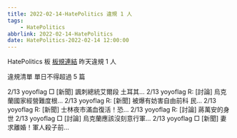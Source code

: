 ```yaml
---
title: 2022-02-14-HatePolitics 違規 1 人
tags:
    - HatePolitics
abbrlink: 2022-02-14-HatePolitics
date: HatePolitics-2022-02-14 12:00:00
---
```

HatePolitics 板 [板規連結](https://www.ptt.cc/bbs/HatePolitics/M.1617115262.A.D60.html)
昨天違規 1 人
<!-- more -->

違規清單
單日不得超過 5 篇

2/13 yoyoflag □ [新聞] 諷刺總統艾爾段 土耳其…
2/13 yoyoflag R: [討論] 烏克蘭國家經營難度根…
2/13 yoyoflag R: [新聞] 被爆有妨害自由前科 民…
2/13 yoyoflag R: [新聞] 士林夜市滿血復活！恐…
2/13 yoyoflag R: [討論] 蔣萬安的身世
2/13 yoyoflag □ [討論] 烏克蘭應該沒刻意行軍…
2/13 yoyoflag □ [新聞] 妻求離婚！軍人殺子前…
